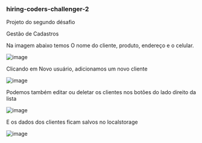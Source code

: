 ### hiring-coders-challenger-2
Projeto do segundo désafio 

Gestão de Cadastros 

Na imagem abaixo temos O nome do cliente, produto, endereço e o celular.

![image](https://user-images.githubusercontent.com/65052292/126894779-9a67479f-761e-4d26-9dfb-9d8b99b69d4c.png)

Clicando em Novo usuário, adicionamos um novo cliente

![image](https://user-images.githubusercontent.com/65052292/126894883-82b2b150-4703-4f19-a65d-fd38f01ce6b9.png)

Podemos também editar ou deletar os clientes nos botões do lado direito da lista 

![image](https://user-images.githubusercontent.com/65052292/126894922-4ca44293-f564-4394-8ba9-30a91d2154f1.png)

E os dados dos clientes ficam salvos no localstorage

![image](https://user-images.githubusercontent.com/65052292/126895061-a98c6a62-994e-4cd6-97d9-6d30717fc60b.png)



